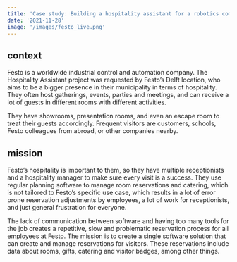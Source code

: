 ```yaml
---
title: 'Case study: Building a hospitality assistant for a robotics company'
date: '2021-11-28'
image: '/images/festo_live.png'
---
```


## context
Festo is a worldwide industrial control and automation company. The Hospitality Assistant project was requested by Festo’s Delft location, who aims to be a bigger presence in their municipality in terms of hospitality. They often host gatherings, events, parties and meetings, and can receive a lot of guests in different rooms with different activities. 

They have showrooms, presentation rooms, and even an escape room to treat their guests accordingly. Frequent visitors are customers, schools, Festo colleagues from abroad, or other companies nearby.

## mission
Festo’s hospitality is important to them, so they have multiple receptionists and a hospitality manager to make sure every visit is a success. They use regular planning software to manage room reservations and catering, which is not tailored to Festo’s specific use case, which results in a lot of error prone reservation adjustments by employees, a lot of work for receptionists, and just general frustration for everyone.

The lack of communication between software and having too many tools for the job creates a repetitive, slow and problematic reservation process for all employees at Festo. The mission is to create a single software solution that can create and manage reservations for visitors. These reservations include data about rooms, gifts, catering and visitor badges, among other things.